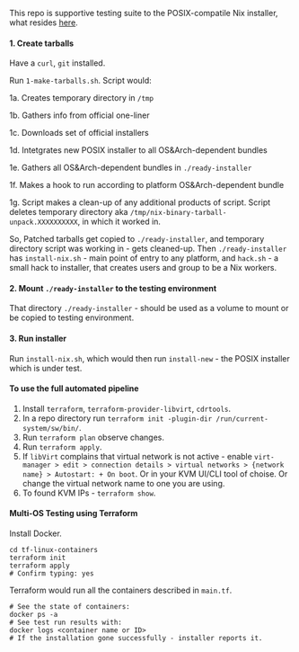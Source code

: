 This repo is supportive testing suite to the POSIX-compatile Nix installer, what resides [here](https://github.com/NixOS/nix/pull/1565).

#### 1. Create tarballs
Have a `curl`, `git` installed.

Run `1-make-tarballs.sh`. Script would:

1a. Creates temporary directory in `/tmp`

1b. Gathers info from official one-liner

1c. Downloads set of official installers

1d. Intetgrates new POSIX installer to all OS&Arch-dependent bundles

1e. Gathers all OS&Arch-dependent bundles in `./ready-installer`

1f. Makes a hook to run according to platform OS&Arch-dependent bundle

1g. Script makes a clean-up of any additional products of script. Script deletes temporary directory aka `/tmp/nix-binary-tarball-unpack.XXXXXXXXXX`, in which it worked in.

So,
Patched tarballs get copied to `./ready-installer`, and temporary directory script was working in - gets cleaned-up.
Then `./ready-installer` has `install-nix.sh` - main point of entry to any platform, and `hack.sh` - a small hack to installer, that creates users and group to be a Nix workers.

#### 2. Mount `./ready-installer` to the testing environment
That directory `./ready-installer` - should be used as a volume to mount or be copied to testing environment.

#### 3. Run installer
Run `install-nix.sh`, which would then run `install-new` - the POSIX installer which is under test.

#### To use the full automated pipeline
1. Install `terraform`, `terraform-provider-libvirt`, `cdrtools`.
2. In a repo directory run `terraform init -plugin-dir /run/current-system/sw/bin/`.
3. Run `terraform plan` observe changes.
4. Run `terraform apply`.
5. If `libVirt` complains that virtual network is not active - enable `virt-manager > edit > connection details > virtual networks > {network name} > Autostart: + On boot`. Or in your KVM UI/CLI tool of choise. Or change the virtual network name to one you are using.
6. To found KVM IPs - `terraform show`.

#### Multi-OS Testing using Terraform
Install Docker.

```shell
cd tf-linux-containers
terraform init
terraform apply
# Confirm typing: yes
```

Terraform would run all the containers described in `main.tf`.
```shell
# See the state of containers:
docker ps -a
# See test run results with:
docker logs <container name or ID>
# If the installation gone successfully - installer reports it.
```
